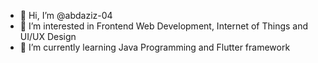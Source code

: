 - 👋 Hi, I’m @abdaziz-04
- 👀 I’m interested in Frontend Web Development, Internet of Things and UI/UX Design
- 🌱 I’m currently learning Java Programming and Flutter framework


<!---
abdaziz-04/abdaziz-04 is a ✨ special ✨ repository because its `README.md` (this file) appears on your GitHub profile.
You can click the Preview link to take a look at your changes.
--->
